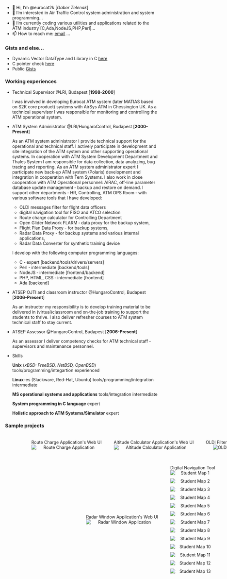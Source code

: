 - 👋 Hi, I’m @eurocat2k [*Gabor Zelenak*]
- 👀 I’m interested in Air Traffic Control system administration and system programming...
- 🌱 I’m currently coding various utilities and applications related to the ATM industry [C,Ada,NodeJS,PHP,Perl]...
- 📫 How to reach me: [email](mailto:gabor.zelenak@hungarocontrol.hu) ...

### Gists and else...
- Dynamic Vector DataType and Library in C [here](https://gist.github.com/eurocat2k/66f58fc608f170c98c2f09224e0d0f01)
- C pointer check [here](https://gist.github.com/eurocat2k/494095ed5dd0fa7c5fc1d34aeba2a745)
- Public [Gists](https://gist.github.com/eurocat2k/) 

### Working experiences
- Technical Supervisor @LRI, Budapest [**1998-2000**]

  I was involved in developing Eurocat ATM system (later MATIAS based on S2K core product) systems with
  AirSys ATM in Chessington UK. As a technical supervisor I was responsible for monitoring and controlling the ATM operational system.
  
- ATM System Administrator @LRI/HungaroControl, Budapest [**2000-Present**]

  As an ATM system administrator I provide technical support for the operational and technical staff. I actively
  participate in development and site integration of the ATM system and other supporting operational systems.
  In cooperation with ATM System Development Department and Thales System I am responsible for data
  collection, data analyzing, bug tracing and reporting. As an ATM system administrator expert I participate new
  back‑up ATM system (Polaris) development and integration in cooperation with Tern Systems.
  I also work in close cooperation with ATM Operational personnel: AIRAC, off‑line parameter database update
  management ‑ backup and restore on demand.
  I support other departments ‑ HR, Controlling, ATM OPS Room ‑ with various software tools that I have
  developed:
    - OLDI messages filter for flight data officers 
    - digital navigation tool for FISO and ATCO selection
    - Route charge calculator for Controlling Department
    - Open Glider Network FLARM ‑ data proxy for the backup system,
    - Flight Plan Data Proxy - for backup systems,
    - Radar Data Proxy - for backup systems and various internal applications,
    - Radar Data Converter for synthetic training device
  
  I develop with the following computer programming languages:
    - C ‑ expert [backend/tools/drivers/servers]
    - Perl ‑ intermediate [backend/tools]
    - NodeJS ‑ intermediate [frontend/backend]
    - PHP, HTML, CSS ‑ intermediate [frontend]
    - Ada [backend]

- ATSEP OJTI and classroom instructor @HungaroControl, Budapest [**2006-Present**]

  As an instructor my responsibility is to develop training material to be delivered in (virtual)classroom and
  on‑the‑job training to support the students to thrive. I also deliver refresher courses to ATM system technical 
  staff to stay current.
  
- ATSEP Assessor @HungaroControl, Budapest [**2006-Present**]

  As an assessor I deliver competency checks for ATM technical staff ‑ supervisors and maintenance personnel.
  
- Skills
  
  **Unix** (*xBSD: FreeBSD, NetBSD, OpenBSD*) tools/programming/integartion experienced
  
  **Linux**-es (Slackware, Red-Hat, Ubuntu) tools/programming/integration intermediate
  
  **MS operational systems and applications** tools/integration intermediate
  
  **System programming in C language** expert
  
  **Holistic approach to ATM Systems/Simulator** expert

### Sample projects

<div style="display:flex;flex-wrap:wrap; align-items:center;justify-content:center;width:100vw;">
  <div style="padding: 20px;display:flex;flex-direction:column;" align="center">
    <div style="width:100%;text-align:center;">Route Charge Application's Web UI</div>
    <img style="margin-bottom: 10px;" src="assets/img/billinv30.png" alt="Route Charge Application" style="width:50%;"/>
  </div>
  <div style="padding: 20px;display:flex;flex-direction:column;" align="center">
    <div style="width:100%;text-align:center;">Altitude Calculator Application's Web UI</div>
    <img style="margin-bottom: 10px;" src="assets/img/isabaro.PNG" alt="Altitude Calculator Application" style="width:50%;"/>
  </div>
  <div style="padding: 20px" align="center">
    <div style="width:100%;text-align:center;">OLDI Filter Application's Web UI</div>
    <img style="margin-bottom: 10px;" src="assets/img/oldifilter.PNG" alt="OLDI Filter Application" style="width:50%;"/>
  </div>
  <div style="padding: 20px;display:flex;flex-direction:column;" align="center">
    <div style="width:100%;text-align:center;">Radar Window Application's Web UI</div>
    <img style="margin-bottom: 10px;" src="assets/img/webiode.PNG" alt="Radar Window Application" style="width:50%;"/>
  </div>
  <div style="padding: 20px;display:flex;flex-direction:column;" align="center">
    <div style="width:100%;text-align:center;">Digital Navigation Tool</div>
    <img style="margin-bottom: 10px;" src="assets/img/student_map_1.PNG" alt="Student Map 1" style="width:50%;"/>
    <img style="margin-bottom: 10px;" src="assets/img/student_map_2.png" alt="Student Map 2" style="width:50%;"/>
    <img style="margin-bottom: 10px;" src="assets/img/student_map_3.png" alt="Student Map 3" style="width:50%;"/>
    <img style="margin-bottom: 10px;" src="assets/img/student_map_4.png" alt="Student Map 4" style="width:50%;"/>
    <img style="margin-bottom: 10px;" src="assets/img/student_map_5.png" alt="Student Map 5" style="width:50%;"/>
    <img style="margin-bottom: 10px;" src="assets/img/student_map_6.png" alt="Student Map 6" style="width:50%;"/>
    <img style="margin-bottom: 10px;" src="assets/img/student_map_7.png" alt="Student Map 7" style="width:50%;"/>
    <img style="margin-bottom: 10px;" src="assets/img/student_map_8.png" alt="Student Map 8" style="width:50%;"/>
    <img style="margin-bottom: 10px;" src="assets/img/student_map_9.png" alt="Student Map 9" style="width:50%;"/>
    <img style="margin-bottom: 10px;" src="assets/img/student_map_10.png" alt="Student Map 10" style="width:50%;"/>
    <img style="margin-bottom: 10px;" src="assets/img/student_map_11.png" alt="Student Map 11" style="width:50%;"/>
    <img style="margin-bottom: 10px;" src="assets/img/student_map_12.png" alt="Student Map 12" style="width:50%;"/>
    <img style="margin-bottom: 10px;" src="assets/img/student_map_13.png" alt="Student Map 13" style="width:50%;"/>
  </div>
</div>
